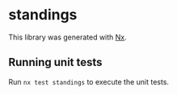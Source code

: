 # standings

This library was generated with [Nx](https://nx.dev).

## Running unit tests

Run `nx test standings` to execute the unit tests.
